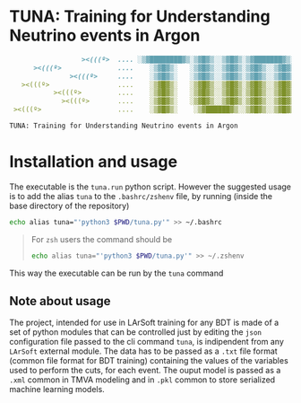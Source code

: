 # TUNA: Training for Understanding Neutrino events in Argon

```markdown
                  ><(((º>  .... ░▒▓████████▓▒░▒▓█▓▒░░▒▓█▓▒░▒▓███████▓▒░ ░▒▓██████▓▒░  
      ><(((º>              ....    ░▒▓█▓▒░   ░▒▓█▓▒░░▒▓█▓▒░▒▓█▓▒░░▒▓█▓▒░▒▓█▓▒░░▒▓█▓▒░  
               ><(((º>     ....    ░▒▓█▓▒░   ░▒▓█▓▒░░▒▓█▓▒░▒▓█▓▒░░▒▓█▓▒░▒▓█▓▒░░▒▓█▓▒░  
   ><(((º>                 ....    ░▒▓█▓▒░   ░▒▓█▓▒░░▒▓█▓▒░▒▓█▓▒░░▒▓█▓▒░▒▓████████▓▒░  
           ><(((º>         ....    ░▒▓█▓▒░   ░▒▓█▓▒░░▒▓█▓▒░▒▓█▓▒░░▒▓█▓▒░▒▓█▓▒░░▒▓█▓▒░  
             ><(((º>       ....    ░▒▓█▓▒░   ░▒▓█▓▒░░▒▓█▓▒░▒▓█▓▒░░▒▓█▓▒░▒▓█▓▒░░▒▓█▓▒░  
 ><(((º>                   ....    ░▒▓█▓▒░    ░▒▓██████▓▒░░▒▓█▓▒░░▒▓█▓▒░▒▓█▓▒░░▒▓█▓▒░ 

TUNA: Training for Understanding Neutrino events in Argon
```

# Installation and usage

The executable is the `tuna.run` python script. However the suggested usage is to add the alias `tuna` to the `.bashrc/zshenv` file, by running (inside the base directory of the repository)
```bash
echo alias tuna="'python3 $PWD/tuna.py'" >> ~/.bashrc
```

> For `zsh` users the command should be 
> ```bash
> echo alias tuna="'python3 $PWD/tuna.py'" >> ~/.zshenv
> ```

This way the executable can be run by the `tuna` command

## Note about usage

The project, intended for use in LArSoft training for any  BDT is made of a set of python modules that can be controlled just by editing the `json` configuration file passed to the cli command `tuna`, is indipendent from any `LArSoft` external module. The data has to be passed as a `.txt` file format (common file format for BDT training) containing the values of the variables used to perform the cuts, for each event. The ouput model is passed as a `.xml` common in TMVA modeling and in `.pkl` common to store serialized machine learning models. 